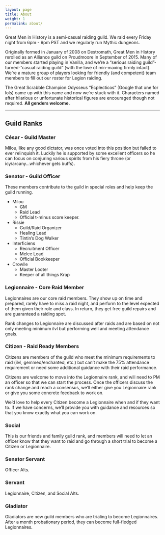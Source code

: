```yaml
---
layout: page
title: About
weight: 1
permalink: about/
---
```



Great Men in History is a semi-casual raiding guild. We raid every Friday night from 6pm - 9pm PST and we regularly run Mythic dungeons.

Originally formed in January of 2008 on Destromath, Great Men in History rerolled as an Alliance guild on Proudmoore in September of 2015. Many of our members started playing in Vanilla, and we’re a “serious raiding guild”-turned-”casual raiding guild” (with the love of min-maxing firmly intact). We’re a mature group of players looking for friendly (and competent) team members to fill out our roster for Legion raiding.

The Great Scrabble Champion Odysseus “Ecplecticos” (Google that one for lols) came up with this name and now we’re stuck with it.  Characters named after hilarious or unfortunate historical figures are encouraged though not required. **All genders welcome.**

<hr class="divider">

## Guild Ranks

### César - Guild Master
Milou, like any good dictator, was once voted into this position but failed to ever relinquish it.  Luckily he is supported by some excellent officers so he can focus on conjuring various spirits from his fiery throne (or icy/arcany...whichever gets buffs).

### Senator - Guild Officer
These members contribute to the guild in special roles and help keep the guild running.

- Milou
  - GM
  - Raid Lead
  - Official t-minus score keeper.
- Rissie
  - Guild/Raid Organizer
  - Healing Lead
  - Tintin’s Dog Walker
- Interficiens
  - Recruitment Officer
  - Melee Lead
  - Official Bookkeeper
- Crowlle
  - Master Looter
  - Keeper of all things Krap


### Legionnaire - Core Raid Member
Legionnaires are our core raid members. They show up on time and prepared, rarely have to miss a raid night, and perform to the level expected of them given their role and class. In return, they get free guild repairs and are guaranteed a raiding spot.

Rank changes to Legionnaire are discussed after raids and are based on not only meeting minimum ilvl but performing well and meeting attendance goals.

### Citizen - Raid Ready Members
Citizens are members of the guild who meet the minimum requirements to raid (ilvl, gemmed/enchanted, etc.) but can’t make the 75% attendance requirement or need some additional guidance with their raid performance.

Citizens are welcome to move into the Legionnaire rank, and will need to PM an officer so that we can start the process. Once the officers discuss the rank change and reach a consensus, we’ll either give you Legionnaire rank or give you some concrete feedback to work on.

We’d love to help every Citizen become a Legionnaire when and if they want to. If we have concerns, we’ll provide you with guidance and resources so that you know exactly what you can work on.

### Social
This is our friends and family guild rank, and members will need to let an officer know that they want to raid and go through a short trial to become a Citizen or Legionnaire.

### Senator Servant
Officer Alts.

### Servant
Legionnaire, Citizen, and Social Alts. 

### Gladiator
Gladiators are new guild members who are trialing to become Legionnaires. After a month probationary period, they can become full-fledged Legionnaires.